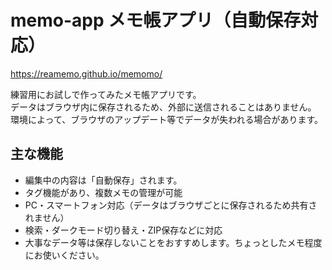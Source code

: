 # memo-app メモ帳アプリ（自動保存対応）
https://reamemo.github.io/memomo/

練習用にお試しで作ってみたメモ帳アプリです。  
データはブラウザ内に保存されるため、外部に送信されることはありません。  
環境によって、ブラウザのアップデート等でデータが失われる場合があります。

## 主な機能
- 編集中の内容は「自動保存」されます。
- タグ機能があり、複数メモの管理が可能
- PC・スマートフォン対応（データはブラウザごとに保存されるため共有されません）
- 検索・ダークモード切り替え・ZIP保存などに対応
- 大事なデータ等は保存しないことをおすすめします。ちょっとしたメモ程度にお使いください。
